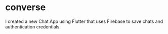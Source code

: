 # converse

I created a new Chat App using Flutter that uses Firebase to save chats and authentication credentials.
